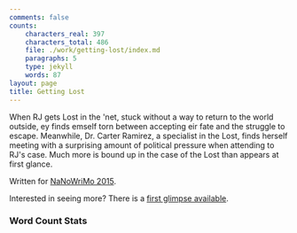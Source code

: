 ```yaml
---
comments: false
counts:
    characters_real: 397
    characters_total: 486
    file: ./work/getting-lost/index.md
    paragraphs: 5
    type: jekyll
    words: 87
layout: page
title: Getting Lost
---
```


When RJ gets Lost in the 'net, stuck without a way to return to the world outside, ey finds emself torn between accepting eir fate and the struggle to escape.  Meanwhile, Dr. Carter Ramirez, a specialist in the Lost, finds herself meeting with a surprising amount of political pressure when attending to RJ's case.  Much more is bound up in the case of the Lost than appears at first glance.

Written for [NaNoWriMo 2015](http://nanowrimo.org/participants/makyo/novels/getting-lost-824755).

Interested in seeing more?  There is a [first glimpse available](first-glimpse.pdf).

### Word Count Stats

<div id="wcgraph" data-goal="50000"></div>
<script src="/js/d3.min.js"></script>
<script src="/js/wcgraph.js"></script>
